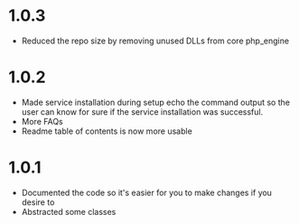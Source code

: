 # 1.0.3 #

* Reduced the repo size by removing unused DLLs from core php_engine

# 1.0.2 #

* Made service installation during setup echo the command output so the user can know for sure if the service installation was successful.
* More FAQs
* Readme table of contents is now more usable

# 1.0.1 #

* Documented the code so it's easier for you to make changes if you desire to
* Abstracted some classes